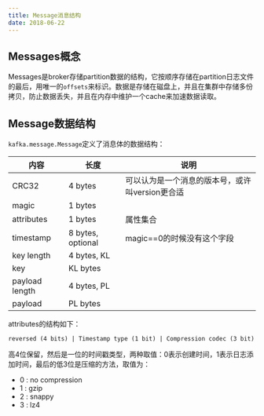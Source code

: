 ```yaml
---
title: Message消息结构
date: 2018-06-22
---
```


## Messages概念

Messages是broker存储partition数据的结构，它按顺序存储在partition日志文件的最后，用唯一的`offsets`来标识。数据是存储在磁盘上，并且在集群中存储多份拷贝，防止数据丢失，并且在内存中维护一个cache来加速数据读取。

## Message数据结构

`kafka.message.Message`定义了消息体的数据结构：

| 内容 | 长度 | 说明 |
|---|---|---|
| CRC32 | 4 bytes | 可以认为是一个消息的版本号，或许叫version更合适 |
| magic | 1 bytes | |
| attributes | 1 bytes | 属性集合 |
| timestamp | 8 bytes, optional | magic==0的时候没有这个字段 |
| key length | 4 bytes, KL | |
| key | KL bytes | |
| payload length | 4 bytes, PL | |
| payload | PL bytes | |

attributes的结构如下：

    reversed (4 bits) | Timestamp type (1 bit) | Compression codec (3 bit)

高4位保留，然后是一位的时间戳类型，两种取值：0表示创建时间，1表示日志添加时间，最后的低3位是压缩的方法，取值为：

- 0 : no compression
- 1 : gzip
- 2 : snappy
- 3 : lz4


